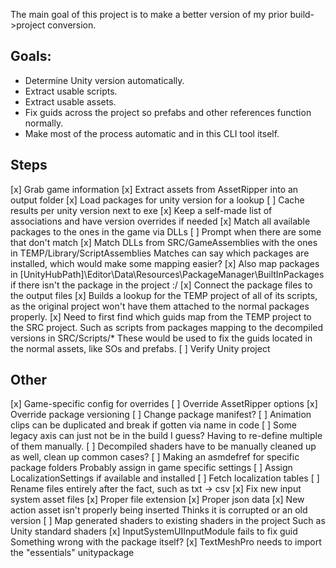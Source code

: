 The main goal of this project is to make a better version of my prior build->project conversion.

## Goals:
- Determine Unity version automatically.
- Extract usable scripts.
- Extract usable assets.
- Fix guids across the project so prefabs and other references function normally.
- Make most of the process automatic and in this CLI tool itself.

## Steps

[x] Grab game information
[x] Extract assets from AssetRipper into an output folder
[x] Load packages for unity version for a lookup
    [ ] Cache results per unity version next to exe
    [x] Keep a self-made list of associations and have version overrides if needed
[x] Match all available packages to the ones in the game via DLLs
    [ ] Prompt when there are some that don't match
    [x] Match DLLs from SRC/GameAssemblies with the ones in TEMP/Library/ScriptAssemblies
        Matches can say which packages are installed, which would make some mapping easier?
    [x] Also map packages in [UnityHubPath]\Editor\Data\Resources\PackageManager\BuiltInPackages
        if there isn't the package in the project :/
[x] Connect the package files to the output files
    [x] Builds a lookup for the TEMP project of all of its scripts, as the
        original project won't have them attached to the normal packages properly.
    [x] Need to first find which guids map from the TEMP project to the SRC project.
        Such as scripts from packages mapping to the decompiled versions in SRC/Scripts/*
        These would be used to fix the guids located in the normal assets, like SOs and
        prefabs.
[ ] Verify Unity project


## Other

[x] Game-specific config for overrides
    [ ] Override AssetRipper options
    [x] Override package versioning
    [ ] Change package manifest?
[ ] Animation clips can be duplicated and break if gotten via name in code
[ ] Some legacy axis can just not be in the build I guess?
    Having to re-define multiple of them manually.
[ ] Decompiled shaders have to be manually cleaned up as well, clean up common cases?
[ ] Making an asmdefref for specific package folders
    Probably assign in game specific settings
[ ] Assign LocalizationSettings if available and installed
    [ ] Fetch localization tables
[ ] Rename files entirely after the fact, such as txt -> csv
[x] Fix new input system asset files
    [x] Proper file extension
    [x] Proper json data
    [x] New action asset isn't properly being inserted
        Thinks it is corrupted or an old version
[ ] Map generated shaders to existing shaders in the project
    Such as Unity standard shaders
[x] InputSystemUIInputModule fails to fix guid
    Something wrong with the package itself?
[x] TextMeshPro needs to import the "essentials" unitypackage
